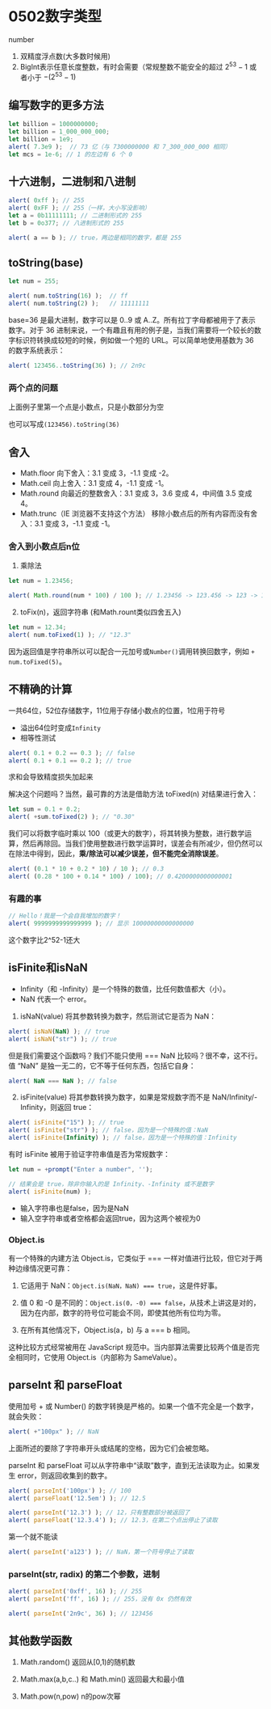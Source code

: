 # 0502数字类型

number
1. 双精度浮点数(大多数时候用)
2. BigInt表示任意长度整数，有时会需要（常规整数不能安全的超过 $2^{53}-1$ 或者小于 $-(2^{53}-1)$

## 编写数字的更多方法
```javascript
let billion = 1000000000;
let billion = 1_000_000_000;
let billion = 1e9;
alert( 7.3e9 );  // 73 亿（与 7300000000 和 7_300_000_000 相同）
let mcs = 1e-6; // 1 的左边有 6 个 0
```

## 十六进制，二进制和八进制
```javascript
alert( 0xff ); // 255
alert( 0xFF ); // 255（一样，大小写没影响）
let a = 0b11111111; // 二进制形式的 255
let b = 0o377; // 八进制形式的 255

alert( a == b ); // true，两边是相同的数字，都是 255
```

## toString(base)

```javascript
let num = 255;

alert( num.toString(16) );  // ff
alert( num.toString(2) );   // 11111111
```

base=36 是最大进制，数字可以是 0..9 或 A..Z。所有拉丁字母都被用于了表示数字。对于 36 进制来说，一个有趣且有用的例子是，当我们需要将一个较长的数字标识符转换成较短的时候，例如做一个短的 URL。可以简单地使用基数为 36 的数字系统表示：
```javascript
alert( 123456..toString(36) ); // 2n9c
```
### 两个点的问题
上面例子里第一个点是小数点，只是小数部分为空

也可以写成`(123456).toString(36)`

## 舍入
* Math.floor
向下舍入：3.1 变成 3，-1.1 变成 -2。
* Math.ceil
向上舍入：3.1 变成 4，-1.1 变成 -1。
* Math.round
向最近的整数舍入：3.1 变成 3，3.6 变成 4，中间值 3.5 变成 4。
* Math.trunc（IE 浏览器不支持这个方法）
移除小数点后的所有内容而没有舍入：3.1 变成 3，-1.1 变成 -1。

### 舍入到小数点后n位
1. 乘除法
```javascript
let num = 1.23456;

alert( Math.round(num * 100) / 100 ); // 1.23456 -> 123.456 -> 123 -> 1.23
```

2. toFix(n)，返回字符串 (和Math.rount类似四舍五入)
```javascript
let num = 12.34;
alert( num.toFixed(1) ); // "12.3"
```
因为返回值是字符串所以可以配合一元加号或`Number()`调用转换回数字，例如 `+ num.toFixed(5)`。

## 不精确的计算
一共64位，52位存储数字，11位用于存储小数点的位置，1位用于符号

* 溢出64位时变成`Infinity`
* 相等性测试
```javascript
alert( 0.1 + 0.2 == 0.3 ); // false
alert( 0.1 + 0.1 == 0.2 ); // true

```
求和会导致精度损失加起来

解决这个问题吗？当然，最可靠的方法是借助方法 toFixed(n) 对结果进行舍入：

```javascript
let sum = 0.1 + 0.2;
alert( +sum.toFixed(2) ); // "0.30"
```


我们可以将数字临时乘以 100（或更大的数字），将其转换为整数，进行数学运算，然后再除回。当我们使用整数进行数学运算时，误差会有所减少，但仍然可以在除法中得到，因此，**乘/除法可以减少误差，但不能完全消除误差**。

```javascript
alert( (0.1 * 10 + 0.2 * 10) / 10 ); // 0.3
alert( (0.28 * 100 + 0.14 * 100) / 100); // 0.4200000000000001
```

### 有趣的事
```javascript
// Hello！我是一个会自我增加的数字！
alert( 9999999999999999 ); // 显示 10000000000000000
```
这个数字比2^52-1还大

## isFinite和isNaN
* Infinity（和 -Infinity）是一个特殊的数值，比任何数值都大（小）。
* NaN 代表一个 error。

1. isNaN(value) 将其参数转换为数字，然后测试它是否为 NaN：
```javascript
alert( isNaN(NaN) ); // true
alert( isNaN("str") ); // true
```
但是我们需要这个函数吗？我们不能只使用 === NaN 比较吗？很不幸，这不行。值 “NaN” 是独一无二的，它不等于任何东西，包括它自身：
```javascript
alert( NaN === NaN ); // false
```

2. isFinite(value) 将其参数转换为数字，如果是常规数字而不是 NaN/Infinity/-Infinity，则返回 true：
```javascript
alert( isFinite("15") ); // true
alert( isFinite("str") ); // false，因为是一个特殊的值：NaN
alert( isFinite(Infinity) ); // false，因为是一个特殊的值：Infinity
```
有时 isFinite 被用于验证字符串值是否为常规数字：
```javascript
let num = +prompt("Enter a number", '');

// 结果会是 true，除非你输入的是 Infinity、-Infinity 或不是数字
alert( isFinite(num) ); 
```
* 输入字符串也是false，因为是NaN
* 输入空字符串或者空格都会返回true，因为这两个被视为0

### Object.is
有一个特殊的内建方法 Object.is，它类似于 === 一样对值进行比较，但它对于两种边缘情况更可靠：

1. 它适用于 NaN：`Object.is(NaN，NaN) === true`，这是件好事。
2. 值 0 和 -0 是不同的：`Object.is(0，-0) === false`，从技术上讲这是对的，因为在内部，数字的符号位可能会不同，即使其他所有位均为零。

3. 在所有其他情况下，Object.is(a，b) 与 a === b 相同。

这种比较方式经常被用在 JavaScript 规范中。当内部算法需要比较两个值是否完全相同时，它使用 Object.is（内部称为 SameValue）。

## parseInt 和 parseFloat
使用加号 + 或 Number() 的数字转换是严格的。如果一个值不完全是一个数字，就会失败：
```JavaScript
alert( +"100px" ); // NaN
```
上面所述的要除了字符串开头或结尾的空格，因为它们会被忽略。

parseInt 和 parseFloat 可以从字符串中“读取”数字，直到无法读取为止。如果发生 error，则返回收集到的数字。

```javascript
alert( parseInt('100px') ); // 100
alert( parseFloat('12.5em') ); // 12.5

alert( parseInt('12.3') ); // 12，只有整数部分被返回了
alert( parseFloat('12.3.4') ); // 12.3，在第二个点出停止了读取
```
第一个就不能读
```javascript
alert( parseInt('a123') ); // NaN，第一个符号停止了读取
```

### parseInt(str, radix)  的第二个参数，进制
```javascript
alert( parseInt('0xff', 16) ); // 255
alert( parseInt('ff', 16) ); // 255，没有 0x 仍然有效

alert( parseInt('2n9c', 36) ); // 123456
```

## 其他数学函数
1. Math.random()
   返回从[0,1)的随机数

2. Math.max(a,b,c..) 和 Math.min()
   返回最大和最小值

3. Math.pow(n,pow)
   n的pow次幂

